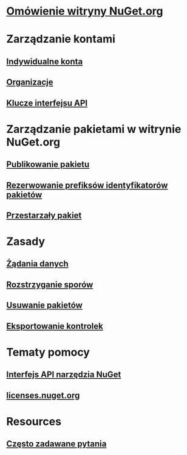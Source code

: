 # [Omówienie witryny NuGet.org](overview-nuget-org.md)
# Zarządzanie kontami
## [Indywidualne konta](individual-accounts.md)
## [Organizacje](organizations-on-nuget-org.md)
## [Klucze interfejsu API](scoped-api-keys.md)
# Zarządzanie pakietami w witrynie NuGet.org
## [Publikowanie pakietu](publish-a-package.md)
## [Rezerwowanie prefiksów identyfikatorów pakietów](id-prefix-reservation.md)
## [Przestarzały pakiet](deprecate-packages.md)
# Zasady
## [Żądania danych](policies/Data-requests.md)
## [Rozstrzyganie sporów](policies/dispute-resolution.md)
## [Usuwanie pakietów](policies/deleting-packages.md)
## [Eksportowanie kontrolek](policies/export-control.md)
# Tematy pomocy
## [Interfejs API narzędzia NuGet](../api/overview.md)
## [licenses.nuget.org](licenses.nuget.org.md)
# Resources
## [Często zadawane pytania](nuget-org-faq.md)

